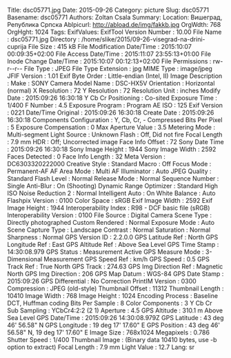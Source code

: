 Title: dsc05771.jpg
Date: 2015-09-26
Category: picture
Slug: dsc05771
Basename: dsc05771
Authors: Zoltan Csala
Summary:
Location: Вишеград, Република Српска
Ablpicurl: http://abload.de/img/fakkb.jpg
OrgWdth: 768
OrgHght: 1024
Tags:
ExifValues: ExifTool Version Number : 10.00
            File Name : dsc05771.jpg
            Directory : /home/slike/2015/09-26-visegrad-na-drini-cuprija
            File Size : 415 kB
            File Modification Date/Time : 2015:10:07 00:09:35+02:00
            File Access Date/Time : 2015:11:07 23:55:13+01:00
            File Inode Change Date/Time : 2015:10:07 00:12:13+02:00
            File Permissions : rw-r--r--
            File Type : JPEG
            File Type Extension : jpg
            MIME Type : image/jpeg
            JFIF Version : 1.01
            Exif Byte Order : Little-endian (Intel, II)
            Image Description :
            Make : SONY
            Camera Model Name : DSC-HX5V
            Orientation : Horizontal (normal)
            X Resolution : 72
            Y Resolution : 72
            Resolution Unit : inches
            Modify Date : 2015:09:26 16:30:18
            Y Cb Cr Positioning : Co-sited
            Exposure Time : 1/400
            F Number : 4.5
            Exposure Program : Program AE
            ISO : 125
            Exif Version : 0221
            Date/Time Original : 2015:09:26 16:30:18
            Create Date : 2015:09:26 16:30:18
            Components Configuration : Y, Cb, Cr, -
            Compressed Bits Per Pixel : 5
            Exposure Compensation : 0
            Max Aperture Value : 3.5
            Metering Mode : Multi-segment
            Light Source : Unknown
            Flash : Off, Did not fire
            Focal Length : 7.9 mm
            HDR : Off; Uncorrected image
            Face Info Offset : 72
            Sony Date Time : 2015:09:26 16:30:18
            Sony Image Height : 1944
            Sony Image Width : 2592
            Faces Detected : 0
            Face Info Length : 32
            Meta Version : DC6303320222000
            Creative Style : Standard
            Macro : Off
            Focus Mode : Permanent-AF
            AF Area Mode : Multi
            AF Illuminator : Auto
            JPEG Quality : Standard
            Flash Level : Normal
            Release Mode : Normal
            Sequence Number : Single
            Anti-Blur : On (Shooting)
            Dynamic Range Optimizer : Standard
            High ISO Noise Reduction 2 : Normal
            Intelligent Auto : On
            White Balance : Auto
            Flashpix Version : 0100
            Color Space : sRGB
            Exif Image Width : 2592
            Exif Image Height : 1944
            Interoperability Index : R98 - DCF basic file (sRGB)
            Interoperability Version : 0100
            File Source : Digital Camera
            Scene Type : Directly photographed
            Custom Rendered : Normal
            Exposure Mode : Auto
            Scene Capture Type : Landscape
            Contrast : Normal
            Saturation : Normal
            Sharpness : Normal
            GPS Version ID : 2.2.0.0
            GPS Latitude Ref : North
            GPS Longitude Ref : East
            GPS Altitude Ref : Above Sea Level
            GPS Time Stamp : 14:30:08.979
            GPS Status : Measurement Active
            GPS Measure Mode : 3-Dimensional Measurement
            GPS Speed Ref : km/h
            GPS Speed : 0.5
            GPS Track Ref : True North
            GPS Track : 274.63
            GPS Img Direction Ref : Magnetic North
            GPS Img Direction : 206
            GPS Map Datum : WGS-84
            GPS Date Stamp : 2015:09:26
            GPS Differential : No Correction
            PrintIM Version : 0300
            Compression : JPEG (old-style)
            Thumbnail Offset : 11312
            Thumbnail Length : 10410
            Image Width : 768
            Image Height : 1024
            Encoding Process : Baseline DCT, Huffman coding
            Bits Per Sample : 8
            Color Components : 3
            Y Cb Cr Sub Sampling : YCbCr4:2:2 (2 1)
            Aperture : 4.5
            GPS Altitude : 310.1 m Above Sea Level
            GPS Date/Time : 2015:09:26 14:30:08.979Z
            GPS Latitude : 43 deg 46' 56.58" N
            GPS Longitude : 19 deg 17' 17.60" E
            GPS Position : 43 deg 46' 56.58" N, 19 deg 17' 17.60" E
            Image Size : 768x1024
            Megapixels : 0.786
            Shutter Speed : 1/400
            Thumbnail Image : (Binary data 10410 bytes, use -b option to extract)
            Focal Length : 7.9 mm
            Light Value : 12.7
Lang: sr

